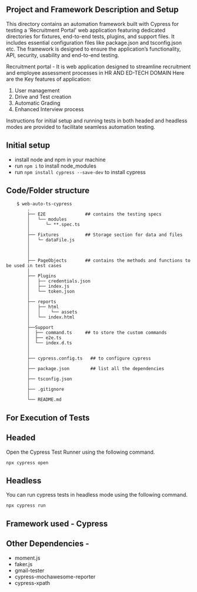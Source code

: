 

## Project and Framework Description and Setup

This directory contains an automation framework built with Cypress for testing a 'Recruitment Portal' web application featuring dedicated directories for fixtures, end-to-end tests, plugins, and support files. It includes essential configuration files like package.json and tsconfig.json etc. The framework is designed to ensure the application’s functionality, API, security, usability and end-to-end testing. 

Recruitment portal - 
It is web application designed to streamline recruitment  and employee assessment processes in HR AND ED-TECH DOMAIN
Here are the  Key features of application:
1. User management 
2. Drive and Test  creation 
3. Automatic Grading 
4. Enhanced Interview process

Instructions for initial setup and running tests in both headed and headless modes are provided to facilitate seamless automation testing.

## Initial setup

- install node and npm in your machine
- run `npm i` to install node_modules
- run `npm install cypress --save-dev` to install cypress

## Code/Folder structure
```
    $ web-auto-ts-cypress
        .
        ├── E2E               ## contains the testing specs
        │   └── modules 
        │      └─ **.spec.ts
        │
        ├── Fixtures          ## Storage section for data and files
        │   └─ dataFile.js
        │   
        │   
        │
        ├── PageObjects       ## contains the methods and functions to be used in test cases
        │
        ├── Plugins
        │   ├── credentials.json
        │   ├── index.js
        │   └── token.json   
        │
        ├── reports
        │   ├── html
        │   │    └── assets
        │   └── index.html   
        │
        ├──Support
        │  ├── command.ts     ## to store the custom commands 
        │  ├── e2e.ts 
        │  └── index.d.ts     
        │
        │
        ├── cypress.config.ts   ## to configure cypress
        │
        ├── package.json        ## list all the dependencies
        │
        ├── tsconfig.json
        │
        ├── .gitignore
        │
        └── README.md
```

## For Execution of Tests

## Headed

Open the Cypress Test Runner using the following command.

`npx cypress open`

## Headless

You can run cypress tests in headless mode using the following command.

`npx cypress run`

## Framework used - Cypress 
## Other Dependencies -

- moment.js
- faker.js
- gmail-tester
- cypress-mochawesome-reporter
- cypress-xpath